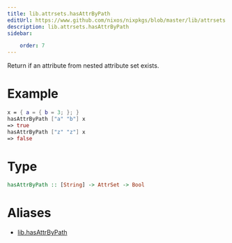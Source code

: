 ```yaml
---
title: lib.attrsets.hasAttrByPath
editUrl: https://www.github.com/nixos/nixpkgs/blob/master/lib/attrsets.nix#L71C5
description: lib.attrsets.hasAttrByPath
sidebar:

    order: 7
---
```


Return if an attribute from nested attribute set exists.

# Example

```nix
x = { a = { b = 3; }; }
hasAttrByPath ["a" "b"] x
=> true
hasAttrByPath ["z" "z"] x
=> false
```

# Type

```haskell
hasAttrByPath :: [String] -> AttrSet -> Bool
```


# Aliases

- [lib.hasAttrByPath](reference/lib/lib-hasAttrByPath)


